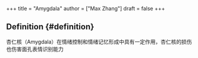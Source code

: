 +++
title = "Amygdala"
author = ["Max Zhang"]
draft = false
+++

## Definition {#definition}

杏仁核（Amygdala）在情绪控制和情绪记忆形成中具有一定作用，杏仁核的损伤也伤害面孔表情识别能力